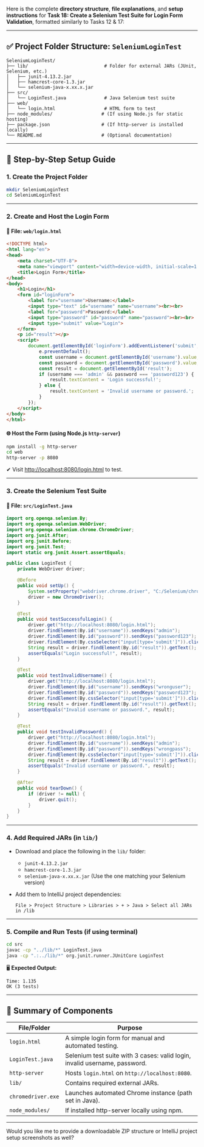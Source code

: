 Here is the complete **directory structure**, **file explanations**, and **setup instructions** for **Task 18: Create a Selenium Test Suite for Login Form Validation**, formatted similarly to Tasks 12 & 17:

---

## ✅ Project Folder Structure: `SeleniumLoginTest`

```
SeleniumLoginTest/
├── lib/                            # Folder for external JARs (JUnit, Selenium, etc.)
│   ├── junit-4.13.2.jar
│   ├── hamcrest-core-1.3.jar
│   └── selenium-java-x.xx.x.jar
├── src/
│   └── LoginTest.java              # Java Selenium test suite
├── web/
│   └── login.html                  # HTML form to test
├── node_modules/                  # (If using Node.js for static hosting)
├── package.json                   # (If http-server is installed locally)
└── README.md                      # (Optional documentation)
```

---

## 🔧 Step-by-Step Setup Guide

### 1. Create the Project Folder

```bash
mkdir SeleniumLoginTest
cd SeleniumLoginTest
```

---

### 2. Create and Host the Login Form

#### 📄 File: `web/login.html`

```html
<!DOCTYPE html>
<html lang="en">
<head>
    <meta charset="UTF-8">
    <meta name="viewport" content="width=device-width, initial-scale=1.0">
    <title>Login Form</title>
</head>
<body>
    <h1>Login</h1>
    <form id="loginForm">
        <label for="username">Username:</label>
        <input type="text" id="username" name="username"><br><br>
        <label for="password">Password:</label>
        <input type="password" id="password" name="password"><br><br>
        <input type="submit" value="Login">
    </form>
    <p id="result"></p>
    <script>
        document.getElementById('loginForm').addEventListener('submit', function(e) {
            e.preventDefault();
            const username = document.getElementById('username').value;
            const password = document.getElementById('password').value;
            const result = document.getElementById('result');
            if (username === 'admin' && password === 'password123') {
                result.textContent = 'Login successful!';
            } else {
                result.textContent = 'Invalid username or password.';
            }
        });
    </script>
</body>
</html>
```

#### 🌐 Host the Form (using Node.js `http-server`)

```bash
npm install -g http-server
cd web
http-server -p 8080
```

✔ Visit [http://localhost:8080/login.html](http://localhost:8080/login.html) to test.

---

### 3. Create the Selenium Test Suite

#### 📄 File: `src/LoginTest.java`

```java
import org.openqa.selenium.By;
import org.openqa.selenium.WebDriver;
import org.openqa.selenium.chrome.ChromeDriver;
import org.junit.After;
import org.junit.Before;
import org.junit.Test;
import static org.junit.Assert.assertEquals;

public class LoginTest {
    private WebDriver driver;

    @Before
    public void setUp() {
        System.setProperty("webdriver.chrome.driver", "C:/Selenium/chromedriver.exe"); // Update this path
        driver = new ChromeDriver();
    }

    @Test
    public void testSuccessfulLogin() {
        driver.get("http://localhost:8080/login.html");
        driver.findElement(By.id("username")).sendKeys("admin");
        driver.findElement(By.id("password")).sendKeys("password123");
        driver.findElement(By.cssSelector("input[type='submit']")).click();
        String result = driver.findElement(By.id("result")).getText();
        assertEquals("Login successful!", result);
    }

    @Test
    public void testInvalidUsername() {
        driver.get("http://localhost:8080/login.html");
        driver.findElement(By.id("username")).sendKeys("wronguser");
        driver.findElement(By.id("password")).sendKeys("password123");
        driver.findElement(By.cssSelector("input[type='submit']")).click();
        String result = driver.findElement(By.id("result")).getText();
        assertEquals("Invalid username or password.", result);
    }

    @Test
    public void testInvalidPassword() {
        driver.get("http://localhost:8080/login.html");
        driver.findElement(By.id("username")).sendKeys("admin");
        driver.findElement(By.id("password")).sendKeys("wrongpass");
        driver.findElement(By.cssSelector("input[type='submit']")).click();
        String result = driver.findElement(By.id("result")).getText();
        assertEquals("Invalid username or password.", result);
    }

    @After
    public void tearDown() {
        if (driver != null) {
            driver.quit();
        }
    }
}
```

---

### 4. Add Required JARs (in `lib/`)

* Download and place the following in the `lib/` folder:

  * `junit-4.13.2.jar`
  * `hamcrest-core-1.3.jar`
  * `selenium-java-x.xx.x.jar` (Use the one matching your Selenium version)
* Add them to IntelliJ project dependencies:

  ```
  File > Project Structure > Libraries > + > Java > Select all JARs in /lib
  ```

---

### 5. Compile and Run Tests (if using terminal)

```bash
cd src
javac -cp "../lib/*" LoginTest.java
java -cp ".:../lib/*" org.junit.runner.JUnitCore LoginTest
```

🖥 **Expected Output:**

```
Time: 1.135
OK (3 tests)
```

---

## 📄 Summary of Components

| File/Folder        | Purpose                                                                    |
| ------------------ | -------------------------------------------------------------------------- |
| `login.html`       | A simple login form for manual and automated testing.                      |
| `LoginTest.java`   | Selenium test suite with 3 cases: valid login, invalid username, password. |
| `http-server`      | Hosts `login.html` on `http://localhost:8080`.                             |
| `lib/`             | Contains required external JARs.                                           |
| `chromedriver.exe` | Launches automated Chrome instance (path set in Java).                     |
| `node_modules/`    | If installed http-server locally using npm.                                |

---

Would you like me to provide a downloadable ZIP structure or IntelliJ project setup screenshots as well?
